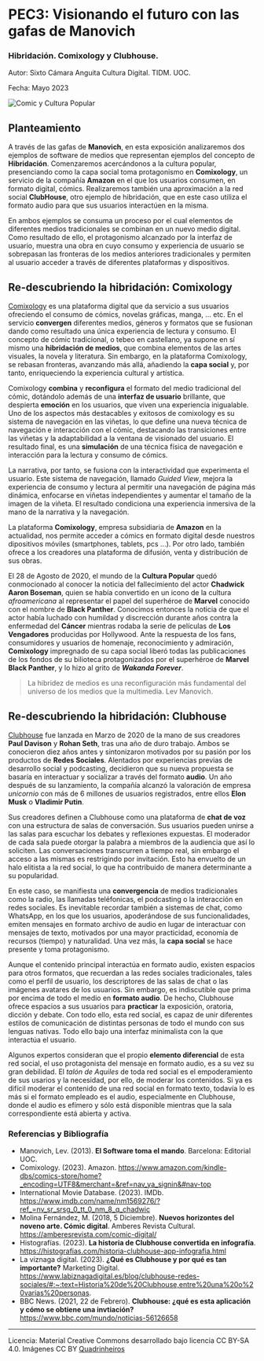 # PEC3: Visionando el futuro con las gafas de Manovich 

### Hibridación. Comixology y Clubhouse. 


Autor: Sixto Cámara Anguita
Cultura Digital. TIDM. UOC.


Fecha: Mayo 2023

![Comic y Cultura Popular](https://quadrinheiros.files.wordpress.com/2014/07/comics-comixology.jpg) 



## Planteamiento


A través de las gafas de **Manovich**, en esta exposición analizaremos dos ejemplos de software de medios que representan ejemplos del concepto de **Hibridación**. Comenzaremos acercándonos a la cultura popular, presenciando como la capa social toma protagonismo en **Comixology**, un servicio de la compañía **Amazon** en el que los usuarios consumen, en formato digital, cómics. Realizaremos también una aproximación a la red social **ClubHouse**, otro ejemplo de hibridación, que en este caso utiliza el formato audio para que sus usuarios interactúen en la misma.

En ambos ejemplos se consuma un proceso por el cual elementos de diferentes medios tradicionales se combinan en un nuevo medio digital. Como resultado de ello, el protagonismo alcanzado por la interfaz de usuario, muestra una obra en cuyo consumo y experiencia de usuario se sobrepasan las fronteras de los medios anteriores tradicionales y permiten al usuario acceder a través de diferentes plataformas y dispositivos.


## Re-descubriendo la hibridación: Comixology

[Comixology](https://www.amazon.com/kindle-dbs/comics-store/home?_encoding=UTF8&merchant=&ref=nav_ya_signin&#nav-top) es una plataforma digital que da servicio a sus usuarios ofreciendo el consumo de cómics, novelas gráficas, manga, ... etc. En el servicio **convergen** diferentes medios, géneros y formatos que se fusionan dando como resultado una única experiencia de lectura y consumo. El concepto de cómic tradicional, o tebeo en castellano, ya supone en sí mismo una **hibridación de medios**, que combina elementos de las artes visuales, la novela y literatura. Sin embargo, en la plataforma Comixology, se rebasan fronteras, avanzando más allá, añadiendo la **capa social** y, por tanto, enriqueciendo la experiencia cultural y artística.

Comixology **combina** y **reconfigura** el formato del medio tradicional del cómic, dotándolo además de una **interfaz de usuario** brillante, que despierta **emoción** en los usuarios, que viven una experiencia inigualable.
Uno de los aspectos más destacables y exitosos de comixology es su sistema de navegación en las viñetas, lo que define una nueva técnica de navegación e interacción con el cómic, destacando las transiciones entre las viñetas y la adaptabilidad a la ventana de visionado del usuario. El resultado final, es una **simulación** de una técnica física de navegación e interacción para la lectura y consumo de cómics.

La narrativa, por tanto, se fusiona con la interactividad que experimenta el usuario. Este sistema de navegación, llamado _Guided View_, mejora la experiencia de consumo y lectura al permitir una navegación de página más dinámica, enfocarse en viñetas independientes y aumentar el tamaño de la imagen de la viñeta. El resultado condiciona una experiencia inmersiva de la mano de la narrativa y la navegación.

La plataforma **Comixology**, empresa subsidiaria de **Amazon** en la actualidad, nos permite acceder a cómics en formato digital desde nuestros dipositivos móviles (smartphones, tablets, pcs ...). Por otro lado, también ofrece a los creadores una plataforma de difusión, venta y distribución de sus obras.

El 28 de Agosto de 2020, el mundo de la **Cultura Popular** quedó conmocionado al conocer la noticia del fallecimiento del actor **Chadwick Aaron Boseman**, quien se había convertido en un icono de la cultura _afroamericana_ al representar el papel del superhéroe de **Marvel** conocido con el nombre de **Black Panther**. Conocimos entonces la noticia de que el actor había luchado con humildad y discrección durante años contra la enfermedad del **Cáncer** mientras rodaba la serie de películas de **Los Vengadores** producidas por Hollywood. Ante la respuesta de los fans, consumidores y usuarios de homenaje, reconocimiento y admiración, **Comixology** impregnado de su capa social liberó todas las publicaciones de los fondos de su bilioteca protagonizados por el superhéroe de **Marvel** **Black Panther**, y lo hizo al grito de _**Wakanda Forever**_.

>La hibridez de medios es una reconfiguración más fundamental del universo de los medios que la multimedia. Lev Manovich.


## Re-descubriendo la hibridación: Clubhouse

[Clubhouse](https://www.clubhouse.com) fue lanzada en Marzo de 2020 de la mano de sus creadores **Paul Davison** y **Rohan Seth**, tras una año de duro trabajo. Ambos se conocieron diez años antes y sintonizaron motivados por su pasión por los productos de **Redes Sociales**. Alentados por experiencias previas de desarrollo social y podcasting, decidieron que su nueva propuesta se basaría en interactuar y socializar a través del formato **audio**. Un año después de su lanzamiento, la compañía alcanzó la valoración de empresa _unicornio_ con más de 6 millones de usuarios registrados, entre ellos **Elon Musk** o **Vladimir Putin**.

Sus creadores definen a Clubhouse como una plataforma de **chat de voz** con una estructura de salas de conversación. Sus usuarios pueden unirse a las salas para escuchar los debates y reflexiones expuestas. El moderador de cada sala puede otorgar la palabra a miembros de la audiencia que así lo soliciten. Las conversaciones transcurren a tiempo real, sin embargo el acceso a las mismas es restrigindo por invitación. Esto ha envuelto de un halo elitista a la red social, lo que ha contribuido de manera determinante a su popularidad.

En este caso, se manifiesta una **convergencia** de medios tradicionales como la radio, las llamadas teléfonicas, el podcasting o la interacción en redes sociales. Es inevitable recordar también a sistemas de chat, como WhatsApp, en los que los usuarios, apoderándose de sus funcionalidades, emiten mensajes en formato archivo de audio en lugar de interactuar con mensajes de texto, motivados por una mayor practicidad, economía de recursos (tiempo) y naturalidad. Una vez más, la **capa social** se hace presente y toma protagonismo.

Aunque el contenido principal interactúa en formato audio, existen espacios para otros formatos, que recuerdan a las redes sociales tradicionales, tales como el perfil de usuario, los descriptores de las salas de chat o las imágenes avatares de los usuarios. Sin embargo, es indiscutible que prima por encima de todo el medio en **formato audio**. De hecho, Clubhouse ofrece espacios a sus usuarios para **practicar** la exposición, oratoria, dicción y debate. Con todo ello, esta red social, es capaz de unir diferentes estilos de comunicación de distintas personas de todo el mundo con sus lenguas nativas. Todo ello bajo una interfaz minimalista con la que interactúa el usuario.

Algunos expertos consideran que el propio **elemento diferencial** de esta red social, el uso protagonista del mensaje en formato audio, es a su vez su gran debilidad. El _talón de Aquiles_ de toda red social es el empoderamiento de sus usarios y la necesidad, por ello, de moderar los contenidos. Si ya es difícil moderar el contenido de una red social en formato texto, todavía lo es más si el formato empleado es el audio, especialmente en Clubhouse, donde el audio es efímero y sólo está disponible mientras que la sala correspondiente está abierta y activa.


### Referencias y Bibliografía

* Manovich, Lev. (2013). **El Software toma el mando**. Barcelona: Editorial UOC.
* Comixology. (2023). Amazon. https://www.amazon.com/kindle-dbs/comics-store/home?_encoding=UTF8&merchant=&ref=nav_ya_signin&#nav-top
* International Movie Database. (2023). IMDb. https://www.imdb.com/name/nm1569276/?ref_=nv_sr_srsg_0_tt_0_nm_8_q_chadwic
* Molina Fernández, M. (2018, 5 Diciembre). **Nuevos horizontes del noveno arte. Cómic digital**. Amberes Revista Cultural. https://amberesrevista.com/comic-digital/
* Histografías. (2023). **La historia de Clubhouse convertida en infografía**. https://histografias.com/historia-clubhouse-app-infografia.html
* La viznaga digital. (2023). **¿Qué es Clubhouse y por qué es tan importante?** Marketing Digital. https://www.labiznagadigital.es/blog/clubhouse-redes-sociales/#:~:text=Historia%20de%20Clubhouse,entre%20una%20o%20varias%20personas.
* BBC News. (2021, 22 de Febrero). **Clubhouse: ¿qué es esta aplicación y cómo se obtiene una invtiación?** https://www.bbc.com/mundo/noticias-56126658


----

Licencia: Material Creative Commons desarrollado bajo licencia CC BY-SA 4.0. Imágenes CC BY [Quadrinheiros](https://quadrinheiros.com) 
